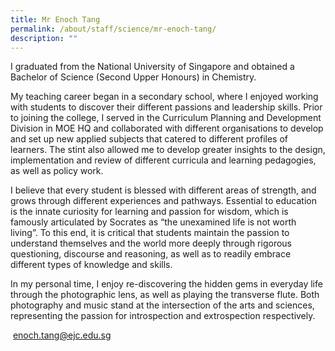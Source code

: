 ```yaml
---
title: Mr Enoch Tang
permalink: /about/staff/science/mr-enoch-tang/
description: ""
---
```


I graduated from the National University of Singapore and obtained a Bachelor of Science (Second Upper Honours) in Chemistry.

My teaching career began in a secondary school, where I enjoyed working with students to discover their different passions and leadership skills. Prior to joining the college, I served in the Curriculum Planning and Development Division in MOE HQ and collaborated with different organisations to develop and set up new applied subjects that catered to different profiles of learners. The stint also allowed me to develop greater insights to the design, implementation and review of different curricula and learning pedagogies, as well as policy work.

I believe that every student is blessed with different areas of strength, and grows through different experiences and pathways. Essential to education is the innate curiosity for learning and passion for wisdom, which is famously articulated by Socrates as “the unexamined life is not worth living”. To this end, it is critical that students maintain the passion to understand themselves and the world more deeply through rigorous questioning, discourse and reasoning, as well as to readily embrace different types of knowledge and skills.

In my personal time, I enjoy re-discovering the hidden gems in everyday life through the photographic lens, as well as playing the transverse flute. Both photography and music stand at the intersection of the arts and sciences, representing the passion for introspection and extrospection respectively.

 [enoch.tang@ejc.edu.sg](mailto:enoch.tang@ejc.edu.sg)